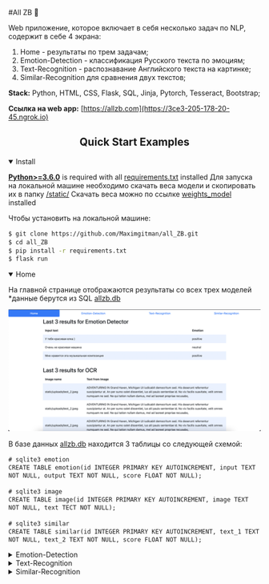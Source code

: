 #All ZB 🚀 

Web приложение, которое включает в себя несколько задач по NLP, содержит в себе 4 экрана:
  1. Home - результаты по трем задачам;
  2. Emotion-Detection - классификация Русского текста по эмоциям;
  3. Text-Recognition - распознавание Английского текста на картинке;
  4. Similar-Recognition для сравнения двух текстов;

<div><b>Stack:</b> Python, HTML, CSS, Flask, SQL, Jinja, Pytorch, Tesseract, Bootstrap;</div>

<b>Ссылка на web app:</b> [https://allzb.com](https://3ce3-205-178-20-45.ngrok.io)</div>

## <div align="center">Quick Start Examples</div>

<details open>
<summary>Install</summary>

[**Python>=3.6.0**](https://www.python.org/) is required with all
[requirements.txt](https://github.com/Maximgitman/all_ZB/blob/main/README.md) installed 
Для запуска на локальной машине необходимо скачать веса модели и скопировать их в папку 
[/static/](https://https://github.com/Maximgitman/all_ZB/tree/main/static)
Скачать веса можно по ссылке
[weights_model](https://drive.google.com/drive/folders/16jodr7lwA-nQbeftbE1zWgqYa419oxdC?usp=sharing) installed 

Чтобы установить на локальной машине:
```bash
$ git clone https://github.com/Maximgitman/all_ZB.git
$ cd all_ZB
$ pip install -r requirements.txt
$ flask run
```

</details>

<details open>
<summary>Home</summary>

На главной странице отображаются результаты со всех трех моделей
*данные берутся из SQL [allzb.db](https://github.com/Maximgitman/all_ZB/blob/main/static/allzb.db)

![screen](static/1_HomeScreen.png)

В базе данных [allzb.db](https://github.com/Maximgitman/all_ZB/blob/main/static/allzb.db) находится 3 таблицы со следующей схемой:

```sqlite3 emotion
# sqlite3 emotion
CREATE TABLE emotion(id INTEGER PRIMARY KEY AUTOINCREMENT, input TEXT NOT NULL, output TEXT NOT NULL, score FLOAT NOT NULL);

# sqlite3 image
CREATE TABLE image(id INTEGER PRIMARY KEY AUTOINCREMENT, image TEXT NOT NULL, text TECT NOT NULL);

# sqlite3 similar
CREATE TABLE similar(id INTEGER PRIMARY KEY AUTOINCREMENT, text_1 TEXT NOT NULL, text_2 TEXT NOT NULL, score FLOAT NOT NULL);
```

</details>

<details>
<summary>Emotion-Detection</summary>
На вкладке Emotion-Detection работает модель по классификации эмоций. 
Вы можете ввести текст на Русском языке после чего данные попадают в базу данных и ваш результат видно ниже в таблице на самой первой строчке.

По умолчанию страница рендерит 3 результат из DB
![emotion-detection](static/2_EmotionDetectionScreen.png) 

Модель предсказывает только три класса:
  * Neagive (негативный);
  * Positive (позитивный);
  * Neutral (нейтральный).

Модельку одолжил вот по этой ссылке
[rubert-base-cased-sentiment-new](https://huggingface.co/Tatyana/rubert-base-cased-sentiment-new) 
</details>


<details>
<summary>Text-Recognition</summary>

На вкладке Text-Recognition работает распознавание Английского текста на фото форматов .png .jpg .jpeg 
Распознавание происходит на основании библиотеки
[pytesseract](https://pypi.org/project/pytesseract/)

Чтобы загрузить свою картинку, нажмите просто кнопку Choose File после чего необходимо нажать submit.
![emotion-detection](static/3_TextRecognitionScreen.png)
</details>

<details>
<summary>Similar-Recognition</summary>

На вкладке Similar-Recognition работает 2 примера алгоритма по сравнению двух предложений.
 1. Формируем вектора на основании слов из двух предложений; 
 2. Формируем вектора с помощью натренированной Word2Vec.
    
На вход получаем 2 предложения, после чего представляем их в виде вектора и сравниваем его с помощью косинусного расстояния.
Для того чтобы попробовать, необходимо заполнить два поля, в которых запрашивается два текста для сравнения друг с другом. 

Weights: ![weights word2vec](https://drive.google.com/file/d/1EFvPwKPlTEuSaSJmgLg9-jV36TCO5sCn/view?usp=sharing)

![emotion-detection](static/4_TextRecognitionScreen.png)
</details>
